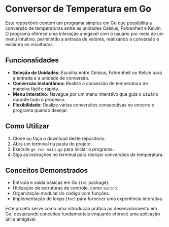 # Conversor de Temperatura em Go

Este repositório contém um programa simples em Go que possibilita a conversão de temperaturas entre as unidades Celsius, Fahrenheit e Kelvin. O programa oferece uma interação amigável com o usuário por meio de um menu intuitivo, permitindo a entrada de valores, realizando a conversão e exibindo os resultados.

## Funcionalidades

- **Seleção de Unidades:** Escolha entre Celsius, Fahrenheit ou Kelvin para a entrada e a unidade de conversão.
- **Conversão Instantânea:** Realize a conversão de temperatura de maneira fácil e rápida.
- **Menu Interativo:** Navegue por um menu interativo que guia o usuário durante todo o processo.
- **Flexibilidade:** Realize várias conversões consecutivas ou encerre o programa quando desejar.

## Como Utilizar

1. Clone ou faça o download deste repositório.
2. Abra um terminal na pasta do projeto.
3. Execute `go run main.go` para iniciar o programa.
4. Siga as instruções no terminal para realizar conversões de temperatura.

## Conceitos Demonstrados

- Entrada e saída básicas em Go (`fmt` package).
- Utilização de estruturas de controle, como `switch`.
- Organização modular do código com funções.
- Implementação de loops (`for`) para fornecer uma experiência interativa.

Este projeto serve como uma introdução prática ao desenvolvimento em Go, destacando conceitos fundamentais enquanto oferece uma aplicação útil e amigável.
